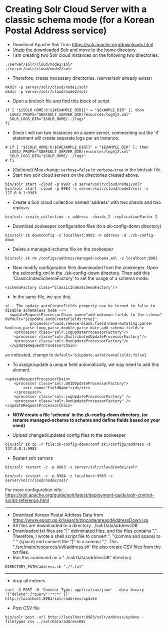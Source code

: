 # Creating Solr Cloud Server with a classic schema mode (for a Korean Postal Address service)

- Download Apache Solr from https://solr.apache.org/downloads.html
- Unzip the downloaded Solr and move to the home directory.
- I am creating two Solr cloud instances on the following two directories:
```text
./server/solr/cloud/node1/solr 
./server/solr/cloud/node2/solr
```

- Therefore, create necessary directories. (server/solr already exists)
```text
mkdir -p server/solr/cloud/node1/solr
mkdir -p server/solr/cloud/node2/solr
```
- Open a bin/solr file and find this block of script
```text
if [ "${SOLR_HOME:0:${#EXAMPLE_DIR}}" = "$EXAMPLE_DIR" ]; then
  LOG4J_PROPS="$DEFAULT_SERVER_DIR/resources/log4j2.xml"
  SOLR_LOGS_DIR="$SOLR_HOME/../logs"
fi
```
- Since I will run two instances on a same server, commenting out the 'if' statement will create separate logs per an instance.
```text
# if [ "${SOLR_HOME:0:${#EXAMPLE_DIR}}" = "$EXAMPLE_DIR" ]; then
  LOG4J_PROPS="$DEFAULT_SERVER_DIR/resources/log4j2.xml"
  SOLR_LOGS_DIR="$SOLR_HOME/../logs"
# fi
```
- (Optional) May change ```verbose=false``` to ```verbose=true``` in the bin/solr file.
- Start two solr cloud servers on the directories created above.
```text
bin/solr start -cloud -p 8983 -s server/solr/cloud/node1/solr
bin/solr start -cloud -p 8984 -s server/solr/cloud/node2/solr -z 127.0.0.1:9983
```
- Create a Solr cloud collection named 'address' with two shards and two replicas
```text
bin/solr create_collection -c address -shards 2 -replicationFactor 2
```

- Download zookeeper configuration files (to a zk-config-down directory)
```text
bin/solr zk downconfig -z localhost:9983 -n address -d ./zk-config-down
```

- Delete a managed-schema file on the zookeeper
```text
bin/solr zk rm /configs/address/managed-schema.xml -z localhost:9983
```

- Now modify configuration files downloaded from the zookeeper. Open the solrconfig.xml in the ./zk-config-down directory.  Then add this 'ClassicIndexSchemaFactory' to set the usage of a schema mode.
```text
<schemaFactory class="ClassicIndexSchemaFactory"/>  
```
- In the same file, we see this.  
```text
<!-- The update.autoCreateFields property can be turned to false to disable schemaless mode -->
  <updateRequestProcessorChain name="add-unknown-fields-to-the-schema" default="${update.autoCreateFields:true}"
           processor="uuid,remove-blank,field-name-mutating,parse-boolean,parse-long,parse-double,parse-date,add-schema-fields">
    <processor class="solr.LogUpdateProcessorFactory"/>
    <processor class="solr.DistributedUpdateProcessorFactory"/>
    <processor class="solr.RunUpdateProcessorFactory"/>
  </updateRequestProcessorChain>
```
as indicated, change to ```default="${update.autoCreateFields:false}```

- To assign/update a unique field automatically, we may need to add this element.
```text
<updateRequestProcessorChain>
	<processor class="solr.UUIDUpdateProcessorFactory">
		<str name="fieldName">id</str>
	</processor>
	<processor class="solr.LogUpdateProcessorFactory" />
	<processor class="solr.RunUpdateProcessorFactory" />
</updateRequestProcessorChain>
```
- **NOW create a file 'schema' in the zk-config-down directory. (or rename managed-schema to schema and define fields based on your need)**


- Upload changed/updated config files to the zookeeper
```text
bin/solr zk cp -r file:zk-config-down/conf zk:/configs/address -z 127.0.0.1:9983
```

- Restart solr servers
```text
bin/solr restart -c -p 8983 -s server/solr/cloud/node1/solr

bin/solr restart -c -p 8984 -z localhost:9983 -s server/solr/cloud/node2/solr 
```

For more configuration info: https://solr.apache.org/guide/solr/latest/deployment-guide/solr-control-script-reference.html

*********

- Download Korean Postal Address Data from https://www.epost.go.kr/search/zipcode/areacdAddressDown.jsp
- All files are downloaded to a directory ../solrData/addressDB
- Downloaded txt files are "|" deliminated files, and the files contains ",".  Therefore, I wrote a shell script file to convert ", "(comma and space) to " " (space) and convert the "|" to a comma ",". This "./src/main/resources/util/address.sh' file also create CSV files from the txt files.
- Run this command on a "../solrData/addressDB" directory
```shell
DIRECTORY_PATH/address.sh "./*.txt"
```
----------------
- drop all indexes
```text
curl -X POST -H 'Content-Type: application/json' --data-binary '{"delete":{"query":"*:*" }}' http://localhost:8983/solr/address/update
```
- Post CSV file
```text
bin/solr post -url http://localhost:8983/solr/address/update -filetypes csv ../solrData/addressDB/
```